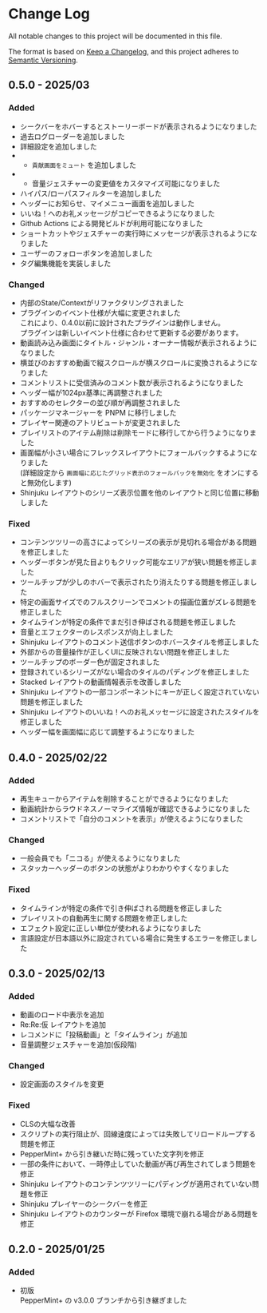 # Change Log

All notable changes to this project will be documented in this file.

The format is based on [Keep a Changelog](https://keepachangelog.com/en/1.0.0/),
and this project adheres to [Semantic Versioning](https://semver.org/spec/v2.0.0.html).

## 0.5.0 - 2025/03

### Added
- シークバーをホバーするとストーリーボードが表示されるようになりました
- 過去ログローダーを追加しました
- 詳細設定を追加しました    
- - `貢献画面をミュート` を追加しました
- - 音量ジェスチャーの変更値をカスタマイズ可能になりました
- ハイパス/ローパスフィルターを追加しました
- ヘッダーにお知らせ、マイメニュー画面を追加しました
- いいね！へのお礼メッセージがコピーできるようになりました
- Github Actions による開発ビルドが利用可能になりました
- ショートカットやジェスチャーの実行時にメッセージが表示されるようになりました
- ユーザーのフォローボタンを追加しました
- タグ編集機能を実装しました

### Changed
- 内部のState/Contextがリファクタリングされました
- プラグインのイベント仕様が大幅に変更されました    
これにより、0.4.0以前に設計されたプラグインは動作しません。    
プラグインは新しいイベント仕様に合わせて更新する必要があります。
- 動画読み込み画面にタイトル・ジャンル・オーナー情報が表示されるようになりました
- 横並びのおすすめ動画で縦スクロールが横スクロールに変換されるようになりました
- コメントリストに受信済みのコメント数が表示されるようになりました
- ヘッダー幅が1024px基準に再調整されました
- おすすめのセレクターの並び順が再調整されました
- パッケージマネージャーを PNPM に移行しました
- プレイヤー関連のアトリビュートが変更されました
- プレイリストのアイテム削除は削除モードに移行してから行うようになりました
- 画面幅が小さい場合にフレックスレイアウトにフォールバックするようになりました    
  (詳細設定から `画面幅に応じたグリッド表示のフォールバックを無効化` をオンにすると無効化します)
- Shinjuku レイアウトのシリーズ表示位置を他のレイアウトと同じ位置に移動しました


### Fixed
- コンテンツツリーの高さによってシリーズの表示が見切れる場合がある問題を修正しました
- ヘッダーボタンが見た目よりもクリック可能なエリアが狭い問題を修正しました
- ツールチップが少しのホバーで表示されたり消えたりする問題を修正しました
- 特定の画面サイズでのフルスクリーンでコメントの描画位置がズレる問題を修正しました
- タイムラインが特定の条件でまだ引き伸ばされる問題を修正しました
- 音量とエフェクターのレスポンスが向上しました
- Shinjuku レイアウトのコメント送信ボタンのホバースタイルを修正しました
- 外部からの音量操作が正しくUIに反映されない問題を修正しました
- ツールチップのボーダー色が固定されました
- 登録されているシリーズがない場合のタイルのパディングを修正しました
- Stacked レイアウトの動画情報表示を改善しました
- Shinjuku レイアウトの一部コンポーネントにキーが正しく設定されていない問題を修正しました
- Shinjuku レイアウトのいいね！へのお礼メッセージに設定されたスタイルを修正しました
- ヘッダー幅を画面幅に応じて調整するようになりました

## 0.4.0 - 2025/02/22

### Added
- 再生キューからアイテムを削除することができるようになりました
- 動画統計からラウドネスノーマライズ情報が確認できるようになりました
- コメントリストで「自分のコメントを表示」が使えるようになりました

### Changed
- 一般会員でも「ニコる」が使えるようになりました
- スタッカーヘッダーのボタンの状態がよりわかりやすくなりました

### Fixed
- タイムラインが特定の条件で引き伸ばされる問題を修正しました
- プレイリストの自動再生に関する問題を修正しました
- エフェクト設定に正しい単位が使われるようになりました   
- 言語設定が日本語以外に設定されている場合に発生するエラーを修正しました


## 0.3.0 - 2025/02/13

### Added
- 動画のロード中表示を追加
- Re:Re:仮 レイアウトを追加
- レコメンドに「投稿動画」と「タイムライン」が追加
- 音量調整ジェスチャーを追加(仮段階)

### Changed
- 設定画面のスタイルを変更

### Fixed
- CLSの大幅な改善
- スクリプトの実行阻止が、回線速度によっては失敗してリロードループする問題を修正
- PepperMint+ から引き継いだ時に残っていた文字列を修正
- 一部の条件において、一時停止していた動画が再び再生されてしまう問題を修正
- Shinjuku レイアウトのコンテンツツリーにパディングが適用されていない問題を修正
- Shinjuku プレイヤーのシークバーを修正
- Shinjuku レイアウトのカウンターが Firefox 環境で崩れる場合がある問題を修正

## 0.2.0 - 2025/01/25

### Added
- 初版   
PepperMint+ の v3.0.0 ブランチから引き継ぎました
